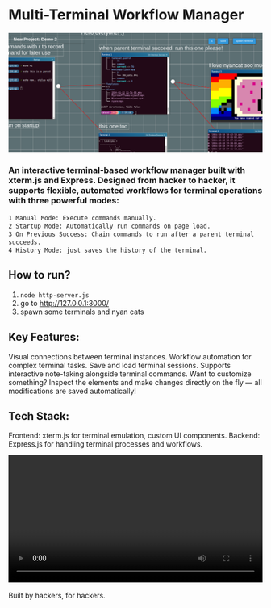 # Multi-Terminal Workflow Manager

![alt text](image.png)

### An interactive terminal-based workflow manager built with xterm.js and Express. Designed from hacker to hacker, it supports flexible, automated workflows for terminal operations with three powerful modes:

    1 Manual Mode: Execute commands manually.
    2 Startup Mode: Automatically run commands on page load.
    3 On Previous Success: Chain commands to run after a parent terminal succeeds.
    4 History Mode: just saves the history of the terminal.

## How to run?
1. ``` node http-server.js ```
2. go to http://127.0.0.1:3000/
3. spawn some terminals and nyan cats

## Key Features:
Visual connections between terminal instances.
Workflow automation for complex terminal tasks.
Save and load terminal sessions.
Supports interactive note-taking alongside terminal commands.
Want to customize something? Inspect the elements and make changes directly on the fly — all modifications are saved automatically!

## Tech Stack:

Frontend: xterm.js for terminal emulation, custom UI components.
Backend: Express.js for handling terminal processes and workflows.

<video controls src="flowT3.mp4" title="demo" style="width: 100%;"></video>

Built by hackers, for hackers.